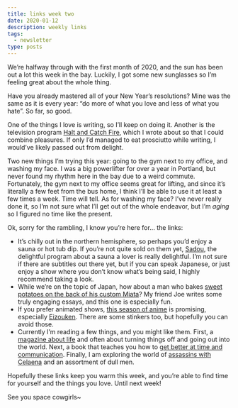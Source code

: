 ```yaml
---
title: links week two
date: 2020-01-12
description: weekly links
tags:
  - newsletter
type: posts
---
```


We’re halfway through with the first month of 2020, and the sun has been out a lot this week in the bay. Luckily, I got some new sunglasses so I’m feeling great about the whole thing. 

Have you already mastered all of your New Year’s resolutions? Mine was the same as it is every year: “do more of what you love and less of what you hate”. So far, so good.

One of the things I love is writing, so I’ll keep on doing it. Another is the television program [Halt and Catch Fire](https://www.brookshelley.com/posts/2020-01-09-rewatching-halt-catch-fire/), which I wrote about so that I could combine pleasures. If only I’d managed to eat prosciutto while writing, I would’ve likely passed out from delight. 

Two new things I’m trying this year: going to the gym next to my office, and washing my face. I was a big powerlifter for over a year in Portland, but never found my rhythm here in the bay due to a weird commute. Fortunately, the gym next to my office seems great for lifting, and since it’s literally a few feet from the bus home, I think I’ll be able to use it at least a few times a week. Time will tell. As for washing my face? I’ve never really done it, so I’m not sure what I’ll get out of the whole endeavor, but I’m _aging_ so I figured no time like the present. 

Ok, sorry for the rambling, I know you’re here for... the links:

- It’s chilly out in the northern hemisphere, so perhaps you’d enjoy a sauna or hot tub dip. If you’re not quite sold on them yet, [Sadou](https://www.crunchyroll.com/anime-news/2019/05/16/sauna-enthusiasm-manga-sadou-steams-up-a-live-action-tv-drama), the delightful program about a sauna a lover is really delightful. I’m not sure if there are subtitles out there yet, but if you can speak Japanese, or just enjoy a show where you don’t know what’s being said, I highly recommend taking a look.
- While we’re on the topic of Japan, how about a man who bakes [sweet potatoes on the back of his custom Miata](https://theoutline.com/post/7571/meet-lord-rod-the-sweet-potato-king-of-yokohama-japan?zd=1&zi=uyn27jjq)? My friend Joe writes some truly engaging essays, and this one is especially fun.
- If you prefer animated shows, [this season of anime](https://www.animefeminist.com/winter-2020-premiere-reviews/) is promising, especially [Eizouken](https://en.wikipedia.org/wiki/Keep_Your_Hands_Off_Eizouken). There are some stinkers too, but hopefully you can avoid those.
- Currently I’m reading a few things, and you might like them. First, a [magazine about life](https://www.offscreenmag.com/) and often about turning things off and going out into the world. Next, a book that teaches you how to [get better at time and communication](https://jkglei.com/unsubscribe/). Finally, I am exploring the world of [assassins with Celaena](https://en.wikipedia.org/wiki/Throne_of_Glass) and an assortment of dull men.

Hopefully these links keep you warm this week, and you’re able to find time for yourself and the things you love. Until next week!

See you space cowgirls~